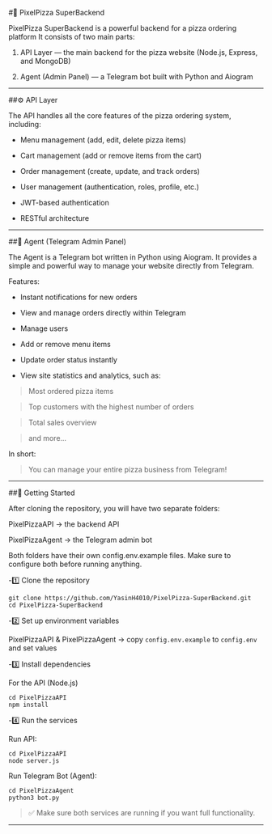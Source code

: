 #🍕 PixelPizza SuperBackend

PixelPizza SuperBackend is a powerful backend for a pizza ordering platform
It consists of two main parts:

1. API Layer — the main backend for the pizza website (Node.js, Express, and MongoDB)


2. Agent (Admin Panel) — a Telegram bot built with Python and Aiogram




---

##⚙️ API Layer

The API handles all the core features of the pizza ordering system, including:

- Menu management (add, edit, delete pizza items)

- Cart management (add or remove items from the cart)

- Order management (create, update, and track orders)

- User management (authentication, roles, profile, etc.)

- JWT-based authentication

- RESTful architecture



---

##🤖 Agent (Telegram Admin Panel)

The Agent is a Telegram bot written in Python using Aiogram.
It provides a simple and powerful way to manage your website directly from Telegram.

Features:

- Instant notifications for new orders

- View and manage orders directly within Telegram

- Manage users

- Add or remove menu items

- Update order status instantly

- View site statistics and analytics, such as:

> Most ordered pizza items

> Top customers with the highest number of orders

> Total sales overview

> and more...

In short:
> You can manage your entire pizza business from Telegram!



---
##🚀 Getting Started

After cloning the repository, you will have two separate folders:

PixelPizzaAPI → the backend API

PixelPizzaAgent → the Telegram admin bot


Both folders have their own config.env.example files. Make sure to configure both before running anything.

-1️⃣ Clone the repository

```
git clone https://github.com/YasinH4010/PixelPizza-SuperBackend.git
cd PixelPizza-SuperBackend
```

-2️⃣ Set up environment variables

PixelPizzaAPI & PixelPizzaAgent → copy `config.env.example` to `config.env` and set values



-3️⃣ Install dependencies

For the API (Node.js)

```
cd PixelPizzaAPI
npm install
```


-4️⃣ Run the services

Run API:

```
cd PixelPizzaAPI
node server.js
```

Run Telegram Bot (Agent):

```
cd PixelPizzaAgent
python3 bot.py
```

> ✅ Make sure both services are running if you want full functionality.



---
